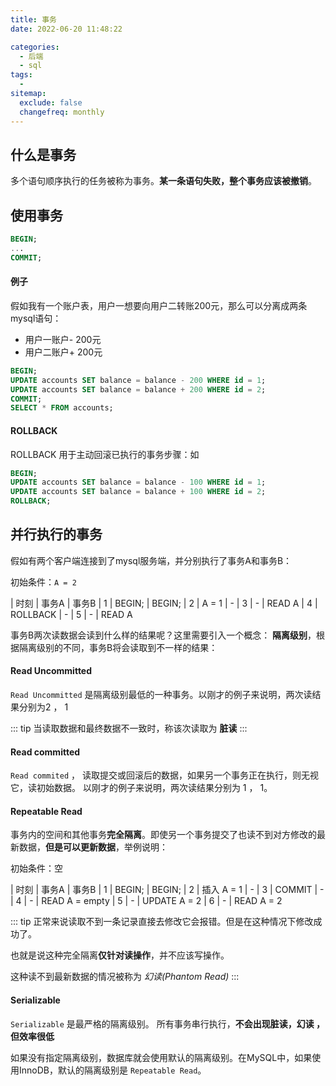 ```yaml
---
title: 事务
date: 2022-06-20 11:48:22

categories:
  - 后端
  - sql
tags:
  - 
sitemap:
  exclude: false
  changefreq: monthly
---
```


## 什么是事务

多个语句顺序执行的任务被称为事务。**某一条语句失败，整个事务应该被撤销**。

## 使用事务

```sql
BEGIN;
...
COMMIT;
```

#### 例子

假如我有一个账户表，用户一想要向用户二转账200元，那么可以分离成两条mysql语句：
-   用户一账户- 200元
-   用户二账户+ 200元

```sql
BEGIN;
UPDATE accounts SET balance = balance - 200 WHERE id = 1;
UPDATE accounts SET balance = balance + 200 WHERE id = 2;
COMMIT;
SELECT * FROM accounts;
```

#### ROLLBACK

ROLLBACK 用于主动回滚已执行的事务步骤：如

```sql
BEGIN;
UPDATE accounts SET balance = balance - 100 WHERE id = 1;
UPDATE accounts SET balance = balance + 100 WHERE id = 2;
ROLLBACK;
```

## 并行执行的事务

假如有两个客户端连接到了mysql服务端，并分别执行了事务A和事务B：

初始条件：`A = 2`

| 时刻 | 事务A | 事务B
| 1  | BEGIN; | BEGIN;
| 2  | A = 1 |  -
| 3  | - | READ A
| 4  | ROLLBACK | - 
| 5  | - | READ A

事务B两次读数据会读到什么样的结果呢？这里需要引入一个概念： **隔离级别**，根据隔离级别的不同，事务B将会读取到不一样的结果：

#### Read Uncommitted

`Read Uncommitted` 是隔离级别最低的一种事务。以刚才的例子来说明，两次读结果分别为2 ， 1

::: tip
当读取数据和最终数据不一致时，称该次读取为 **脏读**
:::

#### Read committed

`Read commited` ， 读取提交或回滚后的数据，如果另一个事务正在执行，则无视它，读初始数据。 以刚才的例子来说明，两次读结果分别为 1 ， 1。

#### Repeatable Read

事务内的空间和其他事务**完全隔离**。即使另一个事务提交了也读不到对方修改的最新数据，**但是可以更新数据**，举例说明：

初始条件：空

| 时刻 | 事务A | 事务B
| 1  | BEGIN; | BEGIN;
| 2  | 插入 A = 1  |  -
| 3  | COMMIT     |  -
| 4  | - | READ A = empty
| 5  | - | UPDATE A = 2
| 6  | - | READ A = 2

::: tip
正常来说读取不到一条记录直接去修改它会报错。但是在这种情况下修改成功了。

也就是说这种完全隔离**仅针对读操作**，并不应该写操作。

这种读不到最新数据的情况被称为 *幻读(Phantom Read)*
:::

#### Serializable

`Serializable` 是最严格的隔离级别。 所有事务串行执行，**不会出现脏读，幻读 ，但效率很低** 

如果没有指定隔离级别，数据库就会使用默认的隔离级别。在MySQL中，如果使用InnoDB，默认的隔离级别是 `Repeatable Read`。